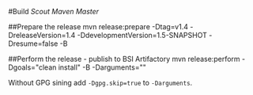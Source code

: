 #Build *Scout Maven Master*

##Prepare the release
  mvn release:prepare -Dtag=v1.4 -DreleaseVersion=1.4 -DdevelopmentVersion=1.5-SNAPSHOT -Dresume=false -B

##Perform the release - publish to BSI Artifactory
  mvn release:perform -Dgoals="clean install" -B -Darguments=""

Without GPG sining add `-Dgpg.skip=true` to `-Darguments`.
